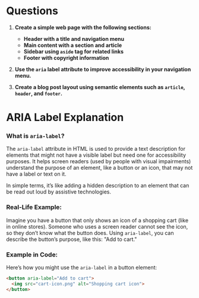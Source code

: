 # **Questions**

1. **Create a simple web page with the following sections:**
   - **Header with a title and navigation menu**
   - **Main content with a section and article**
   - **Sidebar using `aside` tag for related links**
   - **Footer with copyright information**

2. **Use the `aria` label attribute to improve accessibility in your navigation menu.**

3. **Create a blog post layout using semantic elements such as `article`, `header`, and `footer`.**



# **ARIA Label Explanation**

### **What is `aria-label`?**

The `aria-label` attribute in HTML is used to provide a text description for elements that might not have a visible label but need one for accessibility purposes. It helps screen readers (used by people with visual impairments) understand the purpose of an element, like a button or an icon, that may not have a label or text on it.

In simple terms, it’s like adding a hidden description to an element that can be read out loud by assistive technologies. 

### **Real-Life Example:**

Imagine you have a button that only shows an icon of a shopping cart (like in online stores). Someone who uses a screen reader cannot see the icon, so they don’t know what the button does. Using `aria-label`, you can describe the button’s purpose, like this: "Add to cart."

### **Example in Code:**

Here’s how you might use the `aria-label` in a button element:

```html
<button aria-label="Add to cart">
  <img src="cart-icon.png" alt="Shopping cart icon">
</button>

